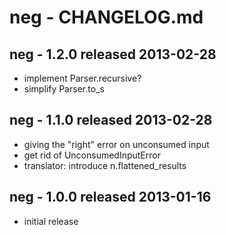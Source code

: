 
# neg - CHANGELOG.md


## neg - 1.2.0    released 2013-02-28

- implement Parser.recursive?
- simplify Parser.to_s


## neg - 1.1.0    released 2013-02-28

- giving the "right" error on unconsumed input
- get rid of UnconsumedInputError
- translator: introduce n.flattened_results


## neg - 1.0.0    released 2013-01-16

- initial release

